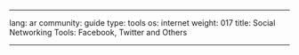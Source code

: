

---

lang: ar
community: guide
type: tools
os: internet
weight: 017
title: Social Networking Tools: Facebook, Twitter and Others

---

<stub>

